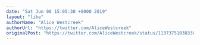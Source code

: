 ```yaml
---
date: "Sat Jun 08 15:05:30 +0000 2019"
layout: "like"
authorName: "Alice Westcreek"
authorUrl: "https://twitter.com/AliceWestcreek"
originalPost: "https://twitter.com/AliceWestcreek/status/1137375103833059328"
---
```

